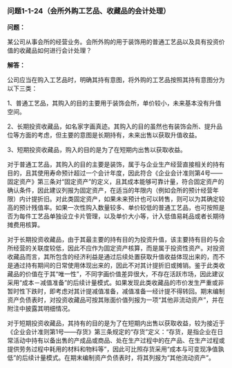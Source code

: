 ### 问题1-1-24（会所外购工艺品、收藏品的会计处理）

**问题：**

某公司从事会所的经营业务。会所外购的用于装饰用的普通工艺品以及具有投资价值的收藏品如何进行会计处理？

**解答：**

公司应当在购入工艺品时，明确其持有意图，将外购的工艺品按照其持有意图分为以下三类：

1、普通工艺品，其购入的目的主要用于装饰会所，单价较小，未来基本没有升值空间。

2、长期投资收藏品，如名家字画真迹。其购入的目的虽然也有装饰会所、提升品位等方面的考虑，但主要的意图是长期持有，未来出售以获取升值收益。

3、短期投资收藏品，购入的目的是为了在短期内出售以获取收益。

对于普通工艺品，其购入的目的主要是装饰，属于与企业生产经营直接相关的持有目的，且其使用寿命预计超过一个会计年度，因此符合《企业会计准则第4号——固定资产》第三条对“固定资产”的定义，且其成本能够可靠计量，符合固定资产的确认条件，因此建议列报为固定资产，在适当的年限内（例如会所的预计经营年限）内计提折旧。对此类固定资产，如果未来预计也可以转售，则可以为其确定较高的预计残值率。如果一次性购入数量较多、单价较低的普通工艺品，也可按照是否为每件工艺品单独设立卡片管理，以及单价大小等，计入低值易耗品或者长期待摊费用核算。

对于长期投资收藏品，由于其最主要的持有目的为投资升值，该主要持有目的与会所经营的关联度较低，因此不应作为固定资产核算，而是属于投资性资产。对投资收藏品而言，其所包含的经济利益是通过后续处置获取升值收益体现出来的，而不是通过持有期间的日常使用体现出来的，因此不对其计提折旧或摊销。鉴于此类收藏品的价值在于其“唯一性”，不同字画价值差异很大，不存在活跃市场，因此建议采用“成本－减值准备”的后续计量模式。如果发现此类收藏品的市价发生严重或非暂时性下跌时，即考虑对其计提减值准备，减值准备一经计提不得转回。期末编制资产负债表时，对投资收藏品可按其账面价值列报为一项“其他非流动资产”，并在附注中披露其明细情况。

对于短期投资收藏品，其持有的目的是为了在短期内出售以获取收益，较为接近于《企业会计准则第1号——存货》第三条规定的“存货”定义：“存货，是指企业在日常活动中持有以备出售的产成品或商品、处在生产过程中的在产品、在生产过程或提供劳务过程中耗用的材料和物料等”，因此可比照存货采用“成本与可变现净值孰低”的后续计量模式。在期末编制资产负债表时，将其列报为“其他流动资产”。